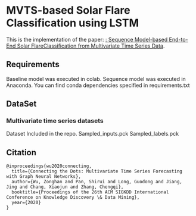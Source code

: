 # MVTS-based Solar Flare Classification using LSTM
This is the implementation of the paper: [ : Sequence Model-based End-to-End Solar FlareClassification from Multivariate Time Series Data](). 

## Requirements
Baseline model was executed in colab.
Sequence model was executed in Anaconda. You can find conda dependencies specified in requirements.txt


## DataSet
### Multivariate time series datasets

Dataset Included in the repo.
Sampled_inputs.pck
Sampled_labels.pck




## Citation

```
@inproceedings{wu2020connecting,
  title={Connecting the Dots: Multivariate Time Series Forecasting with Graph Neural Networks},
  author={Wu, Zonghan and Pan, Shirui and Long, Guodong and Jiang, Jing and Chang, Xiaojun and Zhang, Chengqi},
  booktitle={Proceedings of the 26th ACM SIGKDD International Conference on Knowledge Discovery \& Data Mining},
  year={2020}
}
```
